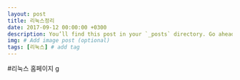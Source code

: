 ```yaml
---
layout: post
title: 리눅스정리
date: 2017-09-12 00:00:00 +0300
description: You’ll find this post in your `_posts` directory. Go ahead and edit it and re-build the site to see your changes. # Add post description (optional)
img: # Add image post (optional)
tags: [리눅스] # add tag
---
```

#리눅스 홈페이지
g